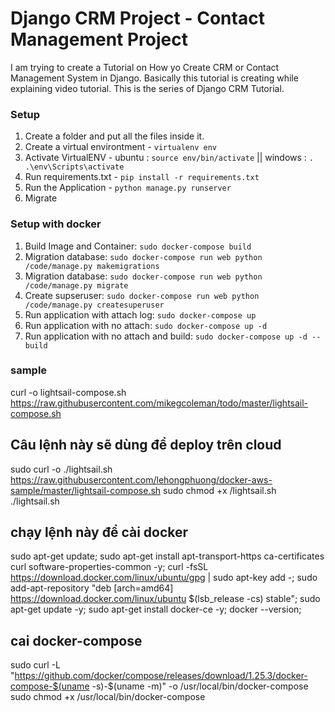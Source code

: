 # Django CRM Project - Contact Management Project 

I am trying to create a Tutorial on How yo Create CRM or Contact Management System in Django. Basically this tutorial is creating while explaining video tutorial. This is the series of Django CRM Tutorial.

### Setup
1. Create a folder and put all the files inside it.
2. Create a virtual environtment - `virtualenv env`
3. Activate VirtualENV - ubuntu : `source env/bin/activate` || windows : `. .\env\Scripts\activate`
4. Run requirements.txt - `pip install -r requirements.txt`
5. Run the Application - `python manage.py runserver`
6. Migrate



### Setup with docker
1. Build Image and Container: `sudo docker-compose build`
2. Migration database: `sudo docker-compose run web python /code/manage.py makemigrations`
2. Migration database: `sudo docker-compose run web python /code/manage.py migrate`
3. Create supseruser: `sudo docker-compose run web python /code/manage.py createsuperuser`
4. Run application with attach log: `sudo docker-compose up`
5. Run application with no attach: `sudo docker-compose up -d`
6. Run application with no attach and build: `sudo docker-compose up -d --build`


### sample
curl -o lightsail-compose.sh https://raw.githubusercontent.com/mikegcoleman/todo/master/lightsail-compose.sh 
## Câu lệnh này sẽ dùng để deploy trên cloud
sudo curl -o ./lightsail.sh https://raw.githubusercontent.com/lehongphuong/docker-aws-sample/master/lightsail-compose.sh
sudo chmod +x /lightsail.sh
./lightsail.sh 



## chạy lệnh này để cài docker
sudo apt-get update; sudo apt-get install apt-transport-https ca-certificates curl software-properties-common -y; curl -fsSL https://download.docker.com/linux/ubuntu/gpg | sudo apt-key add -; sudo add-apt-repository  "deb [arch=amd64] https://download.docker.com/linux/ubuntu $(lsb_release -cs) stable"; sudo apt-get update -y; sudo apt-get install docker-ce -y; docker --version;

## cai docker-compose
sudo curl -L "https://github.com/docker/compose/releases/download/1.25.3/docker-compose-$(uname -s)-$(uname -m)" -o /usr/local/bin/docker-compose
sudo chmod +x /usr/local/bin/docker-compose
